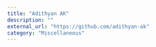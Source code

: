 ```yaml
---
title: "Adithyan AK"
description: ""
external_url: "https://github.com/adithyan-ak"
category: "Miscellaneous"
---
```

